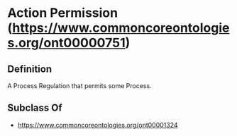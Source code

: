 # Action Permission (https://www.commoncoreontologies.org/ont00000751)

## Definition
A Process Regulation that permits some Process.

## Subclass Of
- https://www.commoncoreontologies.org/ont00001324


